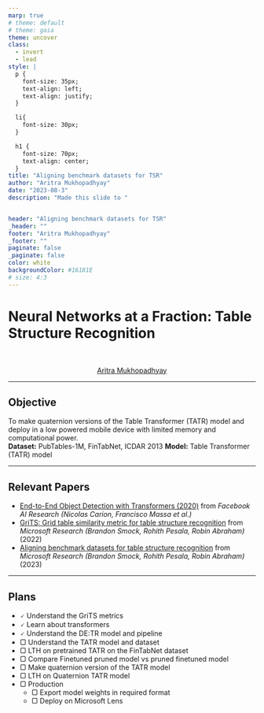 ```yaml
---
marp: true
# theme: default
# theme: gaia
theme: uncover
class:
  - invert
  - lead
style: |
  p {
    font-size: 35px;
    text-align: left;
    text-align: justify;
  }

  li{
    font-size: 30px;
  }

  h1 {
    font-size: 70px;
    text-align: center;
  }
title: "Aligning benchmark datasets for TSR"
author: "Aritra Mukhopadhyay"
date: "2023-08-3"
description: "Made this slide to "


header: "Aligning benchmark datasets for TSR"
_header: ""
footer: "Aritra Mukhopadhyay"
_footer: ""
paginate: false
_paginate: false
color: white
backgroundColor: #16181E
# size: 4:3
---
```


# **Neural Networks at a Fraction:** Table Structure Recognition

<br>
<p style="text-align:center"><a href="https://peithonking.github.io/portfolio-page/">Aritra Mukhopadhyay</a></p>

---

## Objective

To make quaternion versions of the Table Transformer (TATR) model and deploy in a low powered mobile device with limited memory and computational power.
<br>
**Dataset:** PubTables-1M, FinTabNet, ICDAR 2013
**Model:** Table Transformer (TATR) model

---

## Relevant Papers

- [End-to-End Object Detection with Transformers (2020)](https://scontent-ccu1-1.xx.fbcdn.net/v/t39.2365-6/154305880_816694605586461_2873294970659239190_n.pdf?_nc_cat=108&ccb=1-7&_nc_sid=3c67a6&_nc_ohc=DkHwrRBBc_cAX-eMpS7&_nc_ht=scontent-ccu1-1.xx&oh=00_AfCVQywPZJ9qTTMxk3f6OzsXUEBE9ASe4JMTKI1zE1gCqQ&oe=64F07EC3)
  from *Facebook AI Research (Nicolas Carion, Francisco Massa et al.)*
- [GriTS: Grid table similarity metric for table structure recognition](https://arxiv.org/pdf/2203.12555)
  from *Microsoft Research (Brandon Smock, Rohith Pesala, Robin Abraham)* (2022)
- [Aligning benchmark datasets for table structure recognition](https://arxiv.org/pdf/2303.00716)
  from *Microsoft Research (Brandon Smock, Rohith Pesala, Robin Abraham)* (2023)

---

## Plans

- 🗸 Understand the GriTS metrics
- 🗸 Learn about transformers
- 🗸 Understand the DE:TR model and pipeline
- ▢ Understand the TATR model and dataset
- ▢ LTH on pretrained TATR on the FinTabNet dataset
- ▢ Compare Finetuned pruned model vs pruned finetuned model
- ▢ Make quaternion version of the TATR model
- ▢ LTH on Quaternion TATR model
- ▢ Production
  - ▢ Export model weights in required format
  - ▢ Deploy on Microsoft Lens